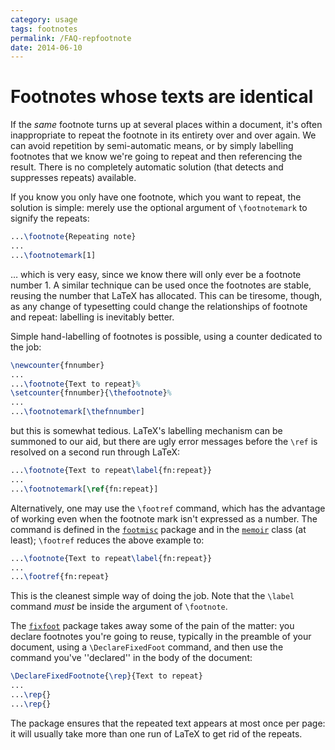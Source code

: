 ```yaml
---
category: usage
tags: footnotes
permalink: /FAQ-repfootnote
date: 2014-06-10
---
```


# Footnotes whose texts are identical

If the _same_ footnote turns up at several places within a
document, it's often inappropriate to repeat the footnote in its
entirety over and over again.  We can avoid repetition by
semi-automatic means, or by simply labelling footnotes that we know
we're going to repeat and then referencing the result.  There is no
completely automatic solution (that detects and suppresses repeats)
available.

If you know you only have one footnote, which you want to repeat, the
solution is simple: merely use the optional argument of
`\footnotemark` to signify the repeats:
```latex
...\footnote{Repeating note}
...
...\footnotemark[1]
```
&hellip; which is very easy, since we know there will only ever be a
footnote number 1.  A similar technique can be used once the footnotes
are stable, reusing the number that LaTeX has allocated.  This can
be tiresome, though, as any change of typesetting could change the
relationships of footnote and repeat: labelling is inevitably better.

Simple hand-labelling of footnotes is possible, using a counter dedicated
to the job:
```latex
\newcounter{fnnumber}
...
...\footnote{Text to repeat}%
\setcounter{fnnumber}{\thefootnote}%
...
...\footnotemark[\thefnnumber]
```
but this is somewhat tedious.  LaTeX's labelling mechanism can be
summoned to our aid, but there are ugly error messages before the
`\ref` is resolved on a second run through LaTeX:
```latex
...\footnote{Text to repeat\label{fn:repeat}}
...
...\footnotemark[\ref{fn:repeat}]
```
Alternatively, one may use the `\footref` command, which has the
advantage of working even when the footnote mark isn't expressed as a
number.  The command is defined in the [`footmisc`](https://ctan.org/pkg/footmisc) package and
in the [`memoir`](https://ctan.org/pkg/memoir) class (at least); `\footref` reduces the above
example to:
```latex
...\footnote{Text to repeat\label{fn:repeat}}
...
...\footref{fn:repeat}
```
This is the cleanest simple way of doing the job.  Note that the
`\label` command _must_ be inside the argument of
`\footnote`.

The [`fixfoot`](https://ctan.org/pkg/fixfoot) package takes away some of the pain of the
matter: you declare footnotes you're going to reuse, typically in the
preamble of your document, using a `\DeclareFixedFoot` command, and
then use the command you've ''declared'' in the body of the document:
```latex
\DeclareFixedFootnote{\rep}{Text to repeat}
...
...\rep{}
...\rep{}
```
The package ensures that the repeated text appears at most once per
page: it will usually take more than one run of LaTeX to get rid of
the repeats.

